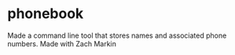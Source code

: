 phonebook
=========

Made a command line tool that stores names and associated phone numbers. Made with Zach Markin
